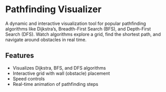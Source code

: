 # Pathfinding Visualizer

A dynamic and interactive visualization tool for popular pathfinding algorithms like Dijkstra’s, Breadth-First Search (BFS), and Depth-First Search (DFS). Watch algorithms explore a grid, find the shortest path, and navigate around obstacles in real time.


## Features

- Visualizes Dijkstra, BFS, and DFS algorithms
- Interactive grid with wall (obstacle) placement
- Speed controls
- Real-time animation of pathfinding steps
